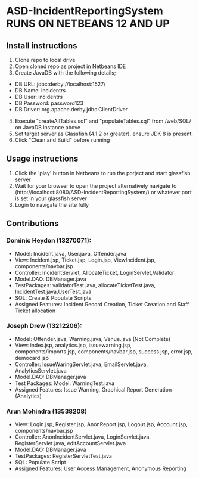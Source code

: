 # ASD-IncidentReportingSystem RUNS ON NETBEANS 12 AND UP
## Install instructions
1. Clone repo to local drive
2. Open cloned repo as project in Netbeans IDE
3. Create JavaDB with the following details;
  - DB URL: jdbc:derby://localhost:1527/
  - DB Name: incidentrs
  - DB User: incidentrs
  - DB Password: password123
  - DB Driver: org.apache.derby.jdbc.ClientDriver
4. Execute "createAllTables.sql" and "populateTables.sql" from /web/SQL/ on JavaDB instance above
5. Set target server as Glassfish (4.1.2 or greater), ensure JDK 8 is present.
6. Click "Clean and Build" before running

## Usage instructions
1. Click the 'play' button in Netbeans to run the porject and start glassfish server
2. Wait for your browser to open the project alternatively navigate to (http://localhost:8080/ASD-IncidentReportingSystem/) or whatever port is set in your glassfish server
3. Login to navigate the site fully

## Contributions
### Dominic Heydon (13270071):
  * Model: Incident.java, User.java, Offender.java
  * View: Incident.jsp, Ticket.jsp, Login.jsp, ViewIncident.jsp, components/navbar.jsp
  * Controller: IncidentServlet, AllocateTicket, LoginServlet,Validator
  * Model.DAO: DBManager.java
  * TestPackages: validatorTest.java, allocateTicketTest.java, IncidentTest.java,UserTest.java
  * SQL: Create & Populate Scripts
  * Assigned Features: Incident Record Creation, Ticket Creation and Staff Ticket allocation

### Joseph Drew (13212206): 
  * Model: Offender.java, Warning.java, Venue.java (Not Complete)
  * View: index.jsp, analytics.jsp, issuewarning.jsp, components/imports.jsp, components/navbar.jsp, success.jsp, error.jsp, democard.jsp
  * Controller: IssueWaringServlet.java, EmailServlet.java, AnalyticsServlet.java
  * Model.DAO: DBManager.java
  * Test Packages: Model: WarningTest.java
  * Assigned Features: Issue Warning, Graphical Report Generation (Analytics)

### Arun Mohindra (13538208)
  * View: Login.jsp, Register.jsp, AnonReport.jsp, Logout.jsp, Account.jsp, components/navbar.jsp
  * Controller: AnonIncidentServlet.java, LoginServlet.java, RegisterServlet.java, editAccountServlet.java
  * Model.DAO: DBManager.java
  * TestPackages: RegisterServletTest.java
  * SQL: Populate Script
  * Assigned Features: User Access Management, Anonymous Reporting

